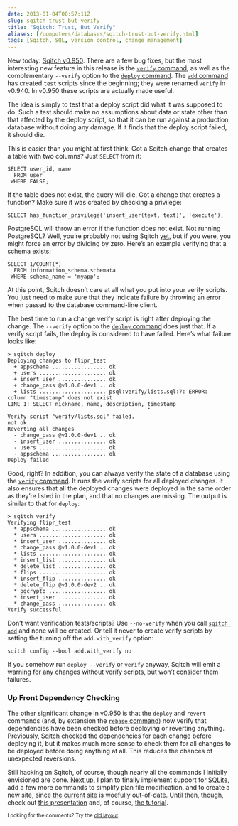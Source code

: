 ```yaml
--- 
date: 2013-01-04T00:57:11Z
slug: sqitch-trust-but-verify
title: "Sqitch: Trust, But Verify"
aliases: [/computers/databases/sqitch-trust-but-verify.html]
tags: [Sqitch, SQL, version control, change management]
---
```


<p>New today: <a href="https://metacpan.org/release/DWHEELER/App-Sqitch-0.950/">Sqitch v0.950</a>. There are a few bug fixes, but the most interesting new feature in this release is the <a href="https://metacpan.org/module/App::Sqitch::Command::verify"><code>verify</code> command</a>, as well as the complementary <code>--verify</code> option to the <a href="https://metacpan.org/module/App::Sqitch::Command::deploy"><code>deploy</code> command</a>. The <a href="https://metacpan.org/module/App::Sqitch::Command::add"><code>add</code> command</a> has created <code>test</code> scripts since the beginning; they were renamed <code>verify</code> in v0.940. In v0.950 these scripts are actually made useful.</p>

<p>The idea is simply to test that a deploy script did what it was supposed to do. Such a test should make no assumptions about data or state other than that affected by the deploy script, so that it can be run against a production database without doing any damage. If it finds that the deploy script failed, it should die.</p>

<p>This is easier than you might at first think. Got a Sqitch change that creates a table with two columns? Just <code>SELECT</code> from it:</p>

<pre><code>SELECT user_id, name
  FROM user
 WHERE FALSE;
</code></pre>

<p>If the table does not exist, the query will die. Got a change that creates a function? Make sure it was created by checking a privilege:</p>

<pre><code>SELECT has_function_privilege('insert_user(text, text)', 'execute');
</code></pre>

<p>PostgreSQL will throw an error if the function does not exist. Not running PostgreSQL? Well, you’re probably not using Sqitch <a href="https://github.com/theory/sqitch/issues?labels=engine&amp;state=open">yet</a>, but if you were, you might force an error by dividing by zero. Here’s an example verifying that a schema exists:</p>

<pre><code>SELECT 1/COUNT(*)
  FROM information_schema.schemata
 WHERE schema_name = 'myapp';
</code></pre>

<p>At this point, Sqitch doesn’t care at all what you put into your verify scripts. You just need to make sure that they indicate failure by throwing an error when passed to the database command-line client.</p>

<p>The best time to run a change verify script is right after deploying the change. The <code>--verify</code> option to the <a href="https://metacpan.org/module/App::Sqitch::Command::deploy"><code>deploy</code> command</a> does just that. If a verify script fails, the deploy is considered to have failed. Here’s what failure looks like:</p>

<pre><code>&gt; sqitch deploy
Deploying changes to flipr_test
  + appschema ................. ok
  + users ..................... ok
  + insert_user ............... ok
  + change_pass @v1.0.0-dev1 .. ok
  + lists ..................... psql:verify/lists.sql:7: ERROR:  column "timestamp" does not exist
LINE 1: SELECT nickname, name, description, timestamp
                                            ^
Verify script "verify/lists.sql" failed.
not ok
Reverting all changes
  - change_pass @v1.0.0-dev1 .. ok
  - insert_user ............... ok
  - users ..................... ok
  - appschema ................. ok
Deploy failed
</code></pre>

<p>Good, right? In addition, you can always verify the state of a database using the <a href="https://metacpan.org/module/App::Sqitch::Command::verify"><code>verify</code> command</a>. It runs the verify scripts for all deployed changes. It also ensures that all the deployed changes were deployed in the same order as they’re listed in the plan, and that no changes are missing. The output is similar to that for <code>deploy</code>:</p>

<pre><code>&gt; sqitch verify
Verifying flipr_test
  * appschema ................. ok
  * users ..................... ok
  * insert_user ............... ok
  * change_pass @v1.0.0-dev1 .. ok
  * lists ..................... ok
  * insert_list ............... ok
  * delete_list ............... ok
  * flips ..................... ok
  * insert_flip ............... ok
  * delete_flip @v1.0.0-dev2 .. ok
  * pgcrypto .................. ok
  * insert_user ............... ok
  * change_pass ............... ok
Verify successful
</code></pre>

<p>Don’t want verification tests/scripts? Use <code>--no-verify</code> when you call <a href="https://metacpan.org/module/App::Sqitch::Command::add"><code>sqitch add</code></a> and none will be created. Or tell it never to create verify scripts by setting the turning off the <code>add.with_verify</code> option:</p>

<pre><code>sqitch config --bool add.with_verify no
</code></pre>

<p>If you somehow run <code>deploy --verify</code> or <code>verify</code> anyway, Sqitch will emit a warning for any changes without verify scripts, but won’t consider them failures.</p>

<h3>Up Front Dependency Checking</h3>

<p>The other significant change in v0.950 is that the <code>deploy</code> and <code>revert</code> commands (and, by extension the <a href="https://metacpan.org/module/App::Sqitch::Command::deploy"><code>rebase</code> command</a>) now verify that dependencies have been checked before deploying or reverting anything. Previously, Sqitch checked the dependencies for each change before deploying it, but it makes much more sense to check them for all changes to be deployed before doing anything at all. This reduces the chances of unexpected reversions.</p>

<p>Still hacking on Sqitch, of course, though nearly all the commands I initially envisioned are done. <a href="https://github.com/theory/sqitch/issues?milestone=3">Next up</a>, I plan to finally implement support for <a href="http://sqlite.org/">SQLite</a>, add a few more commands to simplify plan file modification, and to create a new site, since <a href="http://sqlite.org/">the current site</a> is woefully out-of-date. Until then, though, check out <a href="https://www.slideshare.net/justatheory/sane-sql-change-management-with-sqitch">this presentation</a> and, of course, <a href="https://metacpan.org/module/sqitchtutorial">the tutorial</a>.</p>

<p class="past"><small>Looking for the comments? Try the <a rel="nofollow" href="//past.justatheory.com/computers/databases/sqitch-trust-but-verify.html">old layout</a>.</small></p>


